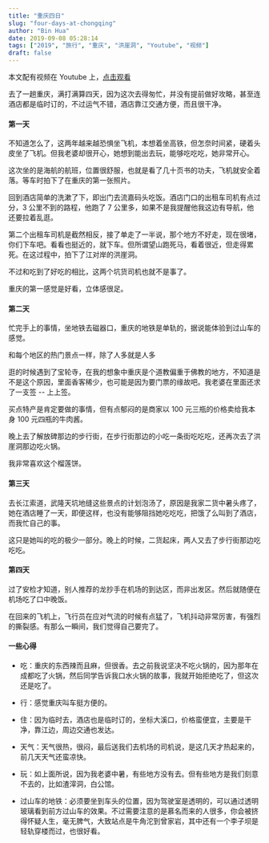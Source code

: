 ```yaml
---
title: "重庆四日"
slug: "four-days-at-chongqing"
author: "Bin Hua"
date: 2019-09-08 05:28:14
tags: ["2019", "旅行", "重庆", "洪崖洞", "Youtube", "视频"]
draft: false
---
```


本文配有视频在 Youtube 上，[点击观看](https://www.youtube.com/watch?v=P0EZlFCEccI)

去了一趟重庆，满打满算四天，因为这次去得匆忙，并没有提前做好攻略，甚至连酒店都是临时订的，不过运气不错，酒店靠江交通方便，而且很干净。

#### 第一天

不知道怎么了，这两年越来越恐惧坐飞机，本想着坐高铁，但怎奈时间紧，硬着头皮坐了飞机。但我老婆却很开心，她想到能出去玩，能够吃吃吃，她非常开心。

这次坐的是海航的航班，位置很舒服，也就是看了几十页书的功夫，飞机就安全着落。等车时拍下了在重庆的第一张照片。

回到酒店简单的洗漱了下，即出门去流嘉码头吃饭。酒店门口的出租车司机有点过分，3 公里不到的路程，他跑了 7 公里多，如果不是我提醒他我这边有导航，他还要拉着乱逛。

第二个出租车司机是截然相反，接了单走了一半说，那个地方不好走，现在很堵，你们下车吧。看看也挺近的，就下车。但所谓望山跑死马，看着很近，但走得累死。在这过程中，拍下了江对岸的洪崖洞。

不过和吃到了好吃的相比，这两个坑货司机也就不是事了。

重庆的第一感觉是好看，立体感很足。

#### 第二天

忙完手上的事情，坐地铁去磁器口，重庆的地铁是单轨的，据说能体验到过山车的感觉。

和每个地区的热门景点一样，除了人多就是人多

逛的时候遇到了宝轮寺，在我的想象中重庆是个道教偏重于佛教的地方，不知道是不是这个原因，里面香客稀少，也可能是因为要门票的缘故吧。我老婆在里面还求了一支签 -- 上上签。

买点特产是肯定要做的事情，但有点郁闷的是商家以 100 元三瓶的价格卖给我本身 100 元四瓶的牛肉酱。

晚上去了解放碑那边的步行街，在步行街那边的小吃一条街吃吃吃，还再次去了洪崖洞那边吃火锅。

我非常喜欢这个榴莲饼。

#### 第三天

去长江索道，武隆天坑地缝这些景点的计划泡汤了，原因是我家二货中暑头疼了，她在酒店睡了一天，即便这样，也没有能够阻挡她吃吃吃，把饿了么叫到了酒店，而我忙自己的事。

这只是她叫的吃的极少一部分。晚上的时候，二货起床，两人又去了步行街那边吃吃吃。

#### 第四天

过了安检才知道，别人推荐的龙抄手在机场的到达区，而非出发区。然后就随便在机场吃了口中晚饭。

在回来的飞机上，飞行员在应对气流的时候有点猛了，飞机抖动非常厉害，有强烈的撕裂感。有那么一瞬间，我们觉得自己要完了。

#### 一些心得

- 吃：重庆的东西辣而且麻，但很香。去之前我说坚决不吃火锅的，因为那年在成都吃了火锅，然后同学告诉我口水火锅的故事，我就开始拒绝吃了，但这次还是吃了。

- 行：感觉重庆叫车挺方便的。

- 住：因为临时去，酒店也是临时订的，坐标大溪口，价格蛮便宜，主要是干净，靠江边，周边交通也发达。

- 天气：天气很热，很闷，最后送我们去机场的司机说，是这几天才热起来的，前几天天气还蛮凉快。

- 玩：如上面所说，因为我老婆中暑，有些地方没有去。但有些地方是我们刻意不去的，比如渣滓洞，白公馆。

- 过山车的地铁：必须要坐到车头的位置，因为驾驶室是透明的，可以通过透明玻璃看到前方过山车的效果。不过需要注意的是慕名而来的人很多，你会被挤得怀疑人生，毫无脾气，大致站点是牛角沱到曾家岩，其中还有一个李子坝是轻轨穿楼而过，也很好看。
